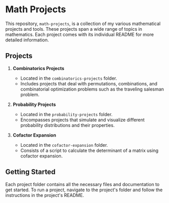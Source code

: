 # Math Projects

This repository, `math-projects`, is a collection of my various mathematical projects and tools. These projects span a wide range of topics in mathematics. Each project comes with its individual README for more detailed information.

## Projects

1. **Combinatorics Projects**
   - Located in the `combinatorics-projects` folder.
   - Includes projects that deal with permutations, combinations, and combinatorial optimization problems such as the traveling salesman problem.
     
2. **Probability Projects**
   - Located in the `probability-projects` folder.
   - Encompasses projects that simulate and visualize different probability distributions and their properties.

3. **Cofactor Expansion**
   - Located in the `cofactor-expansion` folder.
   - Consists of a script to calculate the determinant of a matrix using cofactor expansion.

## Getting Started

Each project folder contains all the necessary files and documentation to get started. To run a project, navigate to the project's folder and follow the instructions in the project's README.
